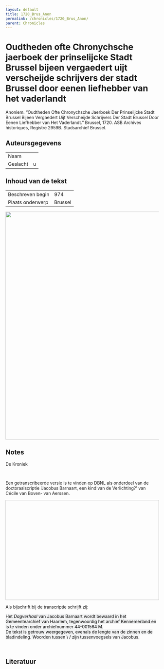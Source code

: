 ```yaml
---
layout: default
title: 1720_Brus_Anon
permalink: /chronicles/1720_Brus_Anon/
parent: Chronicles
--- 
```



# Oudtheden ofte Chronychsche jaerboek der prinselijcke Stadt Brussel bijeen vergaedert uijt verscheijde schrijvers der stadt Brussel door eenen liefhebber van het vaderlandt 

Anoniem. “Oudtheden Ofte Chronychsche Jaerboek Der Prinselijcke Stadt Brussel Bijeen Vergaedert Uijt Verscheijde Schrijvers Der Stadt Brussel Door Eenen Liefhebber van Het Vaderlandt.” Brussel, 1720. ASB Archives historiques, Registre 2959B. Stadsarchief Brussel. 

## Auteursgegevens 

| | | 
| --------------- | --------------- | 
| Naam |   | 
| Geslacht | u | 

## Inhoud van de tekst 

| | | 
| --------------- | --------------- | 
| Beschreven begin | 974 | 
| Plaats onderwerp | Brussel | 

[<img src="..\..\barplots_chronicles\1720_Brus_Anon.jpg" width="750"/>](..\..\barplots_chronicles\1720_Brus_Anon.jpg) 

## Notes 

<div data-schema-version="8"><p>De Kroniek</p>
<p>&nbsp;</p>
<p>Een getranscribeerde versie is te vinden op DBNL als onderdeel van de doctoraalscriptie 'Jacobus Barnaart, een kind van de Verlichting?' van Cécile van Boven- van Aerssen.</p>
<p><img alt="" data-attachment-key="XMKBAG3I" width="606" height="329"></p>
<p>Als bijschrift bij de transcriptie schrijft zij:</p>
<p><span style="color: #000000"><span style="background-color: #f3f4f5">Het&nbsp;</span></span><em><span style="color: #000000"><span style="background-color: #f3f4f5">Dagverhaal</span></span></em><span style="color: #000000"><span style="background-color: #f3f4f5">&nbsp;van Jacobus Barnaart wordt bewaard in het Gemeentearchief van Haarlem, tegenwoordig het archief Kennemerland en is te vinden onder archiefnummer 44-001564 M.<br>De tekst is getrouw weergegeven, evenals de lengte van de zinnen en de bladindeling. Woorden tussen \ / zijn tussenvoegsels van Jacobus.</span></span></p>
<p>&nbsp;</p>
</div> 

## Literatuur 

